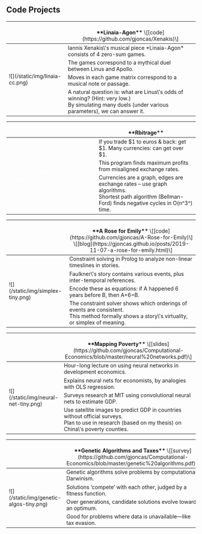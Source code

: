 ﻿Code Projects
-------------

<table>
    <thead>
        <tr>
            <th></th>
            <th><br>**Linaia-Agon** <span style="font-weight:normal">\[[code](https://github.com/gjoncas/Xenakis)\]</th>
        </tr>
    </thead>
    <tbody>
        <tr>
            <td rowspan=5>![](/static/img/linaia-cc.png)</td>
            <td>Iannis Xenakis\'s musical piece *Linaia-Agon* consists of 4 zero-sum games.</td>
        </tr>
        <tr>
            <td>The games correspond to a mythical duel between Linus and Apollo.</td>
        </tr>
        <tr>
            <td>Moves in each game matrix correspond to a musical note or passage.</td>
        </tr>
        <tr>
            <td>A natural question is: what are Linus\'s odds of winning? (Hint: very low.)<br>
			    By simulating many duels (under various parameters), we can answer it.</td>
        </tr>
    </tbody>
</table>


<table>
    <thead>
        <tr>
            <th></th>
            <th><br>**Rbitrage** <span style="font-weight:normal"></th>
        </tr>
    </thead>
    <tbody>
        <tr>
            <td rowspan=4><span style="color:white"><\span>![](/static/img/currency-graph.png)<span style="color:white">.<\span></td>
            <td>If you trade $1 to euros & back: get $1. Many currencies: can get over $1.</td>
        </tr>
        <tr>
            <td>This program finds maximum profits from misaligned exchange rates.</td>
        </tr>
        <tr>
            <td>Currencies are a graph, edges are exchange rates – use graph algorithms.<br>
			    Shortest path algorithm (Bellman-Ford) finds negative cycles in O(n^3^) time.</td>
        </tr>
    </tbody>
</table>



<table>
    <thead>
        <tr>
            <th></th>
            <th><br>**A Rose for Emily** <span style="font-weight:normal">\[[code](https://github.com/gjoncas/A-Rose-for-Emily)\] 
				\[[blog](https://gjoncas.github.io/posts/2019-11-07-a-rose-for-emily.html)\]</th>
        </tr>
    </thead>
    <tbody>
        <tr>
            <td rowspan=5>![](/static/img/simplex-tiny.png)</td>
            <td>Constraint solving in Prolog to analyze non-linear timeslines in stories.</td>
        </tr>
        <tr>
            <td>Faulkner\'s story contains various events, plus inter-temporal references.</td>
        </tr>
        <tr>
            <td>Encode these as equations: if A happened 6 years before B, then A+6=B.<br></td>
        </tr>
        <tr>
            <td>The constraint solver shows which orderings of events are consistent.<br>
			    This method formally shows a story\'s virtuality, or simplex of meaning.</td>
        </tr>
    </tbody>
</table>

<table>
    <thead>
        <tr>
            <th></th>
            <th><br>**Mapping Poverty** <span style="font-weight:normal">
			    \[[slides](https://github.com/gjoncas/Computational-Economics/blob/master/neural%20networks.pdf)\]</th>
        </tr>
    </thead>
    <tbody>
        <tr>
            <td rowspan=5>![](/static/img/neural-net-tiny.png)</td>
            <td>Hour-long lecture on using neural networks in development economics.</td>
        </tr>
        <tr>
            <td>Explains neural nets for economists, by analogies with OLS regression.</td>
        </tr>
        <tr>
            <td>Surveys research at MIT using convolutional neural nets to estimate GDP.</td>
        </tr>
        <tr>
            <td>Use satellite images to predict GDP in countries without official surveys.<br>
			    Plan to use in research (based on my thesis) on China\'s poverty counties.</td>
        </tr>
    </tbody>
</table>



<table>
    <thead>
        <tr>
            <th></th>
            <th><br>**Genetic Algorithms and Taxes** <span style="font-weight:normal">
			        \[[survey](https://github.com/gjoncas/Computational-Economics/blob/master/genetic%20algorithms.pdf)\]<br></th>
        </tr>
    </thead>
    <tbody>
        <tr>
            <td rowspan=5>![](/static/img/genetic-algos-tiny.png)</td>
            <td>Genetic algorithms solve problems by computational Darwinism.</td>
        </tr>
        <tr>
            <td>Solutions ‘compete’ with each other, judged by a fitness function.</td>
        </tr>
        <tr>
            <td>Over generations, candidate solutions evolve toward an optimum.</td>
        </tr>
        <tr>
            <td>Good for problems where data is unavailable—like tax evasion.</td>
        </tr>
    </tbody>
</table>